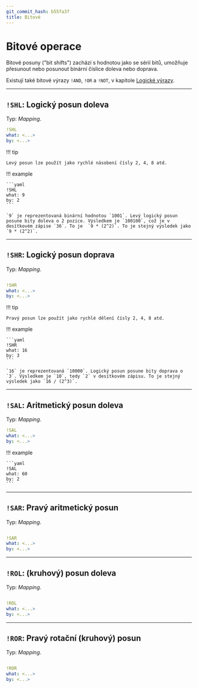 ```yaml
---
git_commit_hash: b55fa3f
title: Bitové
---
```


# Bitové operace

Bitové posuny ("bit shifts") zachází s hodnotou jako se sérií bitů, umožňuje přesunout nebo posunout binární číslice doleva nebo doprava.


Existují také bitové výrazy `!AND`, `!OR` a `!NOT`, v kapitole [Logické výrazy](../logic).

---

## `!SHL`: Logický posun doleva 

Typ: _Mapping_.

```yaml
!SHL
what: <...>
by: <...>
```

!!! tip

	Levý posun lze použít jako rychlé násobení čísly 2, 4, 8 atd.

!!! example

	```yaml
	!SHL
	what: 9
	by: 2
	```

	`9` je reprezentovaná binární hodnotou `1001`. Levý logický posun posune bity doleva o 2 pozice. Výsledkem je `100100`, což je v desítkovém zápise `36`. To je  `9 * (2^2)`. To je stejný výsledek jako `9 * (2^2)`.
	

---

## `!SHR`: Logický posun doprava 

Typ: _Mapping_.

```yaml

!SHR
what: <...>
by: <...>
```

!!! tip

	Pravý posun lze použít jako rychlé dělení čísly 2, 4, 8 atd.


!!! example

	```yaml
	!SHR
	what: 16
	by: 3
	```

	`16` je reprezentovaná `10000`. Logický posun posune bity doprava o `3`. Výsledkem je `10`, tedy `2` v desítkovém zápisu. To je stejný výsledek jako `16 / (2^3)`.

--- 

## `!SAL`: Aritmetický posun doleva

Typ: _Mapping_.

```yaml
!SAL
what: <...>
by: <...>
```

!!! example

	```yaml
	!SAL
	what: 60
	by: 2
	```


---

## `!SAR`: Pravý aritmetický posun 

Typ: _Mapping_.
```yaml

!SAR
what: <...>
by: <...>
```


---

## `!ROL`: (kruhový) posun doleva 

Typ: _Mapping_.
```yaml

!ROL
what: <...>
by: <...>
```


---

## `!ROR`: Pravý rotační (kruhový) posun 

Typ: _Mapping_.
```yaml

!ROR
what: <...>
by: <...>
```
